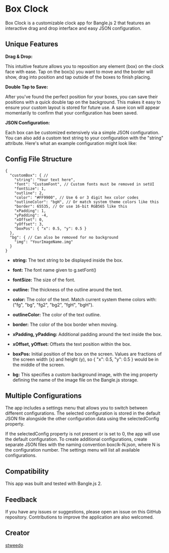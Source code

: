 # Box Clock

Box Clock is a customizable clock app for Bangle.js 2 that features an interactive drag and drop interface and easy JSON configuration.

## Unique Features

__Drag & Drop:__

This intuitive feature allows you to reposition any element (box) on the clock face with ease. Tap on the box(s) you want to move and the border will show, drag into position and tap outside of the boxes to finish placing.

__Double Tap to Save:__

After you've found the perfect position for your boxes, you can save their positions with a quick double tap on the background. This makes it easy to ensure your custom layout is stored for future use. A save icon will appear momentarily to confirm that your configuration has been saved.

__JSON Configuration:__

Each box can be customized extensively via a simple JSON configuration. You can also add a custom text string to your configuration with the "string" attribute. Here's what an example configuration might look like:

## Config File Structure

```
{
  "customBox": { //
    "string": "Your text here",
    "font": "CustomFont", // Custom fonts must be removed in setUI
    "fontSize": 1,
    "outline": 2,
    "color": "#FF9900", // Use 6 or 3 digit hex color codes
    "outlineColor": "bgH", // Or match system theme colors like this
    "border": 65535, // Or use 16-bit RGB565 like this
    "xPadding": 1,
    "yPadding": -4,
    "xOffset": 0,
    "yOffset": 3,
    "boxPos": { "x": 0.5, "y": 0.5 }
  },
  "bg": { // Can also be removed for no background
    "img": "YourImageName.img"
  }
}
```

* **string:** The text string to be displayed inside the box.

* **font:** The font name given to g.setFont()

* **fontSize:** The size of the font.

* **outline:** The thickness of the outline around the text.

* **color:** The color of the text. Match current system theme colors with: ("fg", "bg", "fg2", "bg2", "fgH", "bgH").

* **outlineColor:** The color of the text outline.

* **border:** The color of the box border when moving.

* **xPadding, yPadding:** Additional padding around the text inside the box.

* **xOffset, yOffset:** Offsets the text position within the box.

* **boxPos:** Initial position of the box on the screen. Values are fractions of the screen width (x) and height (y), so { "x": 0.5, "y": 0.5 } would be in the middle of the screen.

* **bg:** This specifies a custom background image, with the img property defining the name of the image file on the Bangle.js storage.

## Multiple Configurations

The app includes a settings menu that allows you to switch between different configurations. The selected configuration is stored in the default JSON file alongside the other configuration data using the selectedConfig property.

If the selectedConfig property is not present or is set to 0, the app will use the default configuration. To create additional configurations, create separate JSON files with the naming convention boxclk-N.json, where N is the configuration number. The settings menu will list all available configurations.

## Compatibility

This app was built and tested with Bangle.js 2.

## Feedback

If you have any issues or suggestions, please open an issue on this GitHub repository. Contributions to improve the application are also welcomed.

## Creator

[stweedo](https://github.com/stweedo)
